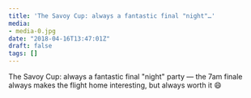 ```yaml
---
title: 'The Savoy Cup: always a fantastic final "night"…'
media:
- media-0.jpg
date: "2018-04-16T13:47:01Z"
draft: false
tags: []
---
```

The Savoy Cup: always a fantastic final "night" party — the 7am finale always makes the flight home interesting, but always worth it 😄
